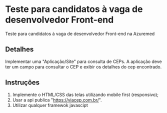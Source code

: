 # Teste para candidatos à vaga de desenvolvedor Front-end
Teste para candidatos à vaga de desenvolvedor Front-end na Azuremed

## Detalhes
Implementar uma "Aplicação/Site" para consulta de CEPs. A aplicação deve ter um campo para consultar o CEP e exibir os detalhes do cep encontrado.

## Instruções
1. Implemente o HTML/CSS das telas utilizando mobile first (responsivo);
2. Usar a api publica "https://viacep.com.br/".
3. Utilizar qualquer framewok javascipt
